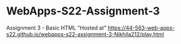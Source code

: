 # WebApps-S22-Assignment-3
Assignment 3 - Basic HTML
"Hosted at" https://44-563-web-apps-s22.github.io/webapps-s22-assignment-3-Nikhila212/play.html

